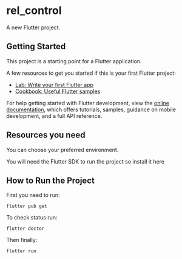 # rel_control

A new Flutter project.

## Getting Started

This project is a starting point for a Flutter application.

A few resources to get you started if this is your first Flutter project:

- [Lab: Write your first Flutter app](https://docs.flutter.dev/get-started/codelab)
- [Cookbook: Useful Flutter samples](https://docs.flutter.dev/cookbook)

For help getting started with Flutter development, view the
[online documentation](https://docs.flutter.dev/), which offers tutorials,
samples, guidance on mobile development, and a full API reference.

## Resources you need

You can choose your preferred environment.

You will need the Flutter SDK to run the project so install it here

## How to Run the Project

First you need to run:

`flutter pub get`

To check status run:

`flutter doctor`

Then finally:

`flutter run`